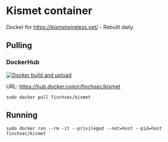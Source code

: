 # Kismet container

Docker for https://kismetwireless.net/ - Rebuilt daily.

## Pulling

### DockerHub

[![Docker build and upload](https://github.com/FinchSec/kismet-docker/actions/workflows/docker.yml/badge.svg?event=push)](https://github.com/FinchSec/kismet-docker/actions/workflows/docker.yml)

URL: https://hub.docker.com/r/finchsec/kismet

`sudo docker pull finchsec/kismet`

## Running

`sudo docker run --rm -it --privileged --net=host --pid=host finchsec/kismet`

